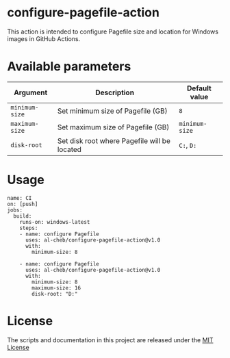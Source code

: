 # configure-pagefile-action
This action is intended to configure Pagefile size and location for Windows images in GitHub Actions.  

# Available parameters
| Argument                | Description              | Default value      |
|-------------------------|--------------------------|--------------------|
| `minimum-size`          | Set minimum size of Pagefile (GB) | `8` |
| `maximum-size`          | Set maximum size of Pagefile (GB) | `minimum-size` |
| `disk-root`          | Set disk root where Pagefile will be located | `C:`, `D:` |

# Usage
```
name: CI
on: [push]
jobs:
  build:
    runs-on: windows-latest
    steps:
    - name: configure Pagefile
      uses: al-cheb/configure-pagefile-action@v1.0
      with:
        minimum-size: 8

    - name: configure Pagefile
      uses: al-cheb/configure-pagefile-action@v1.0
      with:
        minimum-size: 8
        maximum-size: 16
        disk-root: "D:"
```

# License
The scripts and documentation in this project are released under the [MIT License](LICENSE)